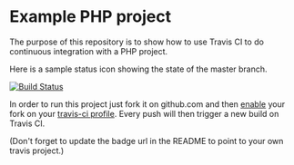 Example PHP project
===================

The purpose of this repository is to show how to use Travis CI to do
continuous integration with a PHP project.

Here is a sample status icon showing the state of the master branch.


[![Build Status](https://travis-ci.org/Robdebert/travisci-php-example-test.svg?branch=travistest)](https://travis-ci.org/Robdebert/travisci-php-example-test)

In order to run this project just fork it on github.com and then [enable](http://about.travis-ci.org/docs/user/getting-started/)
your fork on your [travis-ci profile](http://travis-ci.org/profile). Every push will then trigger a new build on Travis CI.

(Don't forget to update the badge url in the README to point to your own travis project.)
